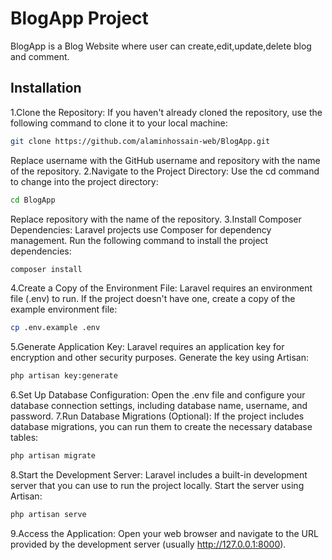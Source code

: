 # BlogApp Project

BlogApp is a Blog Website where user can create,edit,update,delete blog and comment.

## Installation

1.Clone the Repository: If you haven't already cloned the repository, use the following command to clone it to your local machine:

```bash
git clone https://github.com/alaminhossain-web/BlogApp.git
```
Replace username with the GitHub username and repository with the name of the repository.
2.Navigate to the Project Directory: Use the cd command to change into the project directory:
```bash
cd BlogApp
```
Replace repository with the name of the repository.
3.Install Composer Dependencies: Laravel projects use Composer for dependency management. Run the following command to install the project dependencies:
```bash
composer install
```
4.Create a Copy of the Environment File: Laravel requires an environment file (.env) to run. If the project doesn't have one, create a copy of the example environment file:
```bash
cp .env.example .env
```
5.Generate Application Key: Laravel requires an application key for encryption and other security purposes. Generate the key using Artisan:
```bash
php artisan key:generate
```
6.Set Up Database Configuration: Open the .env file and configure your database connection settings, including database name, username, and password.
7.Run Database Migrations (Optional): If the project includes database migrations, you can run them to create the necessary database tables:

```bash
php artisan migrate
```
8.Start the Development Server: Laravel includes a built-in development server that you can use to run the project locally. Start the server using Artisan:
```bash
php artisan serve
```
9.Access the Application: Open your web browser and navigate to the URL provided by the development server (usually http://127.0.0.1:8000).
